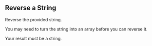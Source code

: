 ## Reverse a String

Reverse the provided string.

You may need to turn the string into an array before you can reverse it.

Your result must be a string.
